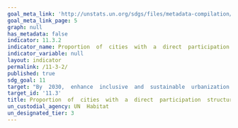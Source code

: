 ```yaml
---
goal_meta_link: 'http://unstats.un.org/sdgs/files/metadata-compilation/Metadata-Goal-11.pdf'
goal_meta_link_page: 5
graph: null
has_metadata: false
indicator: 11.3.2
indicator_name: Proportion  of  cities  with  a  direct  participation  structure  of  civil  society  in  urban  planning  and  management  that  operate  regularly  and  democratically
indicator_variable: null
layout: indicator
permalink: /11-3-2/
published: true  
sdg_goal: 11
target: "By  2030,  enhance  inclusive  and  sustainable  urbanization  and  capacity  for  participatory,  integrated  and  sustainable  human  settlement  planning  and  management  in  all  countries."
target_id: '11.3'
title: Proportion  of  cities  with  a  direct  participation  structure  of  civil  society  in  urban  planning  and  management  that  operate  regularly  and  democratically
un_custodial_agency: UN  Habitat
un_designated_tier: 3
---
```

